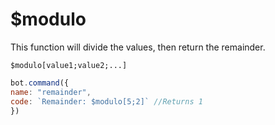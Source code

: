 # $modulo

This function will divide the values, then return the remainder.

```text
$modulo[value1;value2;...]
```

```javascript
bot.command({
name: "remainder",
code: `Remainder: $modulo[5;2]` //Returns 1
})
```

